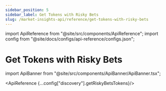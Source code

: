 ```yaml
---
sidebar_position: 5
sidebar_label: Get Tokens with Risky Bets
slug: /market-insights-api/reference/get-tokens-with-risky-bets
---
```


import ApiReference from "@site/src/components/ApiReference";
import config from "@site/docs/configs/api-reference/configs.json";

# Get Tokens with Risky Bets

import ApiBanner from "@site/src/components/ApiBanner/ApiBanner.tsx";

<ApiBanner />

<ApiReference {...config["discovery"].getRiskyBetsTokens}/>
